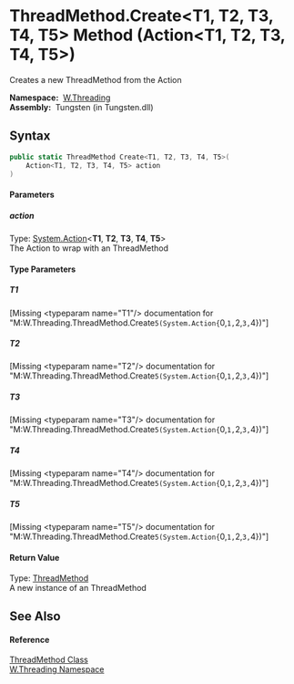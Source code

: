 ThreadMethod.Create&lt;T1, T2, T3, T4, T5> Method (Action&lt;T1, T2, T3, T4, T5>)
=================================================================================
   Creates a new ThreadMethod from the Action

  **Namespace:**  [W.Threading][1]  
  **Assembly:**  Tungsten (in Tungsten.dll)

Syntax
------

```csharp
public static ThreadMethod Create<T1, T2, T3, T4, T5>(
	Action<T1, T2, T3, T4, T5> action
)

```

#### Parameters

##### *action*
Type: [System.Action][2]&lt;**T1**, **T2**, **T3**, **T4**, **T5**>  
The Action to wrap with an ThreadMethod

#### Type Parameters

##### *T1*

[Missing &lt;typeparam name="T1"/> documentation for "M:W.Threading.ThreadMethod.Create``5(System.Action{``0,``1,``2,``3,``4})"]


##### *T2*

[Missing &lt;typeparam name="T2"/> documentation for "M:W.Threading.ThreadMethod.Create``5(System.Action{``0,``1,``2,``3,``4})"]


##### *T3*

[Missing &lt;typeparam name="T3"/> documentation for "M:W.Threading.ThreadMethod.Create``5(System.Action{``0,``1,``2,``3,``4})"]


##### *T4*

[Missing &lt;typeparam name="T4"/> documentation for "M:W.Threading.ThreadMethod.Create``5(System.Action{``0,``1,``2,``3,``4})"]


##### *T5*

[Missing &lt;typeparam name="T5"/> documentation for "M:W.Threading.ThreadMethod.Create``5(System.Action{``0,``1,``2,``3,``4})"]


#### Return Value
Type: [ThreadMethod][3]  
A new instance of an ThreadMethod

See Also
--------

#### Reference
[ThreadMethod Class][3]  
[W.Threading Namespace][1]  

[1]: ../README.md
[2]: http://msdn.microsoft.com/en-us/library/dd289012
[3]: README.md